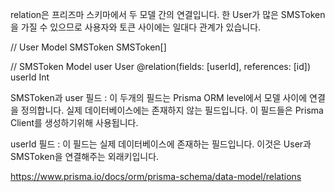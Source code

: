relation은 프리즈마 스키마에서 두 모델 간의 연결입니다. 한 User가 많은 SMSToken을 가질 수 있으므로 사용자와 토큰 사이에는 일대다 관계가 있습니다.

// User Model
SMSToken SMSToken[]

// SMSToken Model
user User @relation(fields: [userId], references: [id])
userId Int

SMSToken과 user 필드 : 이 두개의 필드는 Prisma ORM level에서 모델 사이에 연결을 정의합니다. 실제 데이터베이스에는 존재하지 않는 필드입니다. 이 필드들은 Prisma Client를 생성하기위해 사용됩니다.

userId 필드 : 이 필드는 실제 데이터베이스에 존재하는 필드입니다. 이것은 User과 SMSToken을 연결해주는 외래키입니다.

https://www.prisma.io/docs/orm/prisma-schema/data-model/relations
